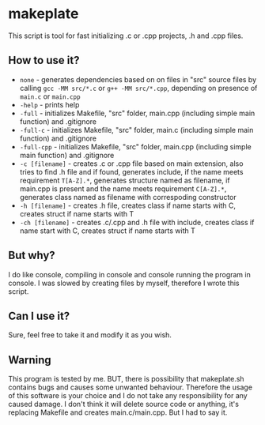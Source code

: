 # makeplate

This script is tool for fast initializing .c or .cpp projects, .h and .cpp files.

## How to use it?

- `none` - generates dependencies based on on files in "src" source files by calling `gcc -MM src/*.c` or `g++ -MM src/*.cpp`, depending on presence of `main.c` or `main.cpp`
- `-help` - prints help
- `-full` - initializes Makefile, "src" folder, main.cpp (including simple main function) and .gitignore
- `-full-c` - initializes Makefile, "src" folder, main.c (including simple main function) and .gitignore
- `-full-cpp` - initializes Makefile, "src" folder, main.cpp (including simple main function) and .gitignore
- `-c [filename]` - creates .c or .cpp file based on main extension, also tries to find .h file and if found, generates include, if the name meets requirement `T[A-Z].*`, generates structure named as filename, if main.cpp is present and the name meets requirement `C[A-Z].*`, generates class named as filename with correspoding constructor
- `-h [filename]` - creates .h file, creates class if name starts with C, creates struct if name starts with T
- `-ch [filename]` - creates .c/.cpp and .h file with include, creates class if name start with C, creates struct if name starts with T

## But why?

I do like console, compiling in console and console running the program in console. I was slowed by creating files by myself, therefore I wrote this script.

## Can I use it?

Sure, feel free to take it and modify it as you wish.

## Warning

This program is tested by me. BUT, there is possibility that makeplate.sh contains bugs and causes some unwanted behaviour. Therefore the usage of this software is your choice and I do not take any responsibility for any caused damage. I don't think it will delete source code or anything, it's replacing Makefile and creates main.c/main.cpp. But I had to say it.
